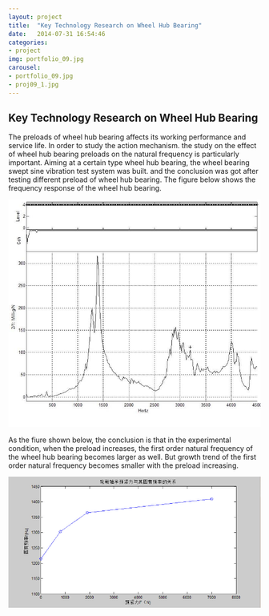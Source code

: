 ```yaml
---
layout: project
title:  "Key Technology Research on Wheel Hub Bearing"
date:   2014-07-31 16:54:46
categories:
- project
img: portfolio_09.jpg
carousel:
- portfolio_09.jpg
- proj09_1.jpg
---
```

Key Technology Research on Wheel Hub Bearing
-----------------
The preloads of wheel hub bearing affects its working performance and service life. In order to study the action mechanism. the study on the effect of wheel hub bearing preloads on the natural frequency is particularly important. Aiming at a certain type wheel hub bearing, the wheel bearing swept sine vibration test system was built. and the conclusion was got after testing different preload of wheel hub bearing. The figure below shows the frequency response of the wheel hub bearing.

![proj09_2](/assets/img/project/carousel/proj09_2.jpg)

As the fiure shown below, the conclusion is that in the experimental condition, when the preload increases, the first order natural frequency of the wheel hub bearing becomes larger as well. But growth trend of the first order natural frequency becomes smaller with the preload increasing. 

![proj09_3](/assets/img/project/carousel/proj09_3.jpg)